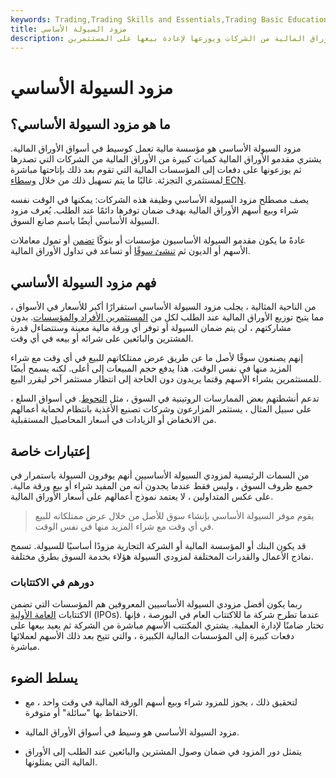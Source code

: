 ```yaml
---
keywords: Trading,Trading Skills and Essentials,Trading Basic Education,Trading Skills
title: مزود السيولة الأساسي
description: يعمل مزود السيولة الأساسي كوسيط في أسواق الأوراق المالية ، حيث يشتري الأوراق المالية من الشركات ويوزعها لإعادة بيعها على المستثمرين.
---
```


# مزود السيولة الأساسي
## ما هو مزود السيولة الأساسي؟

مزود السيولة الأساسي هو مؤسسة مالية تعمل كوسيط في أسواق الأوراق المالية. يشتري مقدمو الأوراق المالية كميات كبيرة من الأوراق المالية من الشركات التي تصدرها ثم يوزعونها على دفعات إلى المؤسسات المالية التي تقوم بعد ذلك بإتاحتها مباشرة لمستثمري التجزئة. غالبًا ما يتم تسهيل ذلك من خلال [وسطاء ECN](/ecn-broker).

يصف مصطلح مزود السيولة الأساسي وظيفة هذه الشركات: يمكنها في الوقت نفسه شراء وبيع أسهم الأوراق المالية بهدف ضمان توفرها دائمًا عند الطلب. يُعرف مزود السيولة الأساسي أيضًا باسم صانع السوق.

عادةً ما يكون مقدمو السيولة الأساسيون مؤسسات أو بنوكًا [تضمن](/underwriter) أو تمول معاملات الأسهم أو الديون ثم [تنشئ سوقًا](/makeamarket) أو تساعد في تداول الأوراق المالية.

## فهم مزود السيولة الأساسي

من الناحية المثالية ، يجلب مزود السيولة الأساسي استقرارًا أكبر للأسعار في الأسواق ، مما يتيح توزيع الأوراق المالية عند الطلب لكل من [المستثمرين الأفراد والمؤسسات](/institutionalinvestor). بدون مشاركتهم ، لن يتم ضمان السيولة أو توفر أي ورقة مالية معينة وستتضاءل قدرة المشترين والبائعين على شرائه أو بيعه في أي وقت.

إنهم يصنعون سوقًا لأصل ما عن طريق عرض ممتلكاتهم للبيع في أي وقت مع شراء المزيد منها في نفس الوقت. هذا يدفع حجم المبيعات إلى أعلى. لكنه يسمح أيضًا للمستثمرين بشراء الأسهم وقتما يريدون دون الحاجة إلى انتظار مستثمر آخر ليقرر البيع.

تدعم أنشطتهم بعض الممارسات الروتينية في السوق ، مثل [التحوط](/hedge). في أسواق السلع ، على سبيل المثال ، يستثمر المزارعون وشركات تصنيع الأغذية بانتظام لحماية أعمالهم من الانخفاض أو الزيادات في أسعار المحاصيل المستقبلية.

## إعتبارات خاصة

من السمات الرئيسية لمزودي السيولة الأساسيين أنهم يوفرون السيولة باستمرار في جميع ظروف السوق ، وليس فقط عندما يجدون أنه من المفيد شراء أو بيع ورقة مالية. على عكس المتداولين ، لا يعتمد نموذج أعمالهم على أسعار الأوراق المالية.

> يقوم موفر السيولة الأساسي بإنشاء سوق للأصل من خلال عرض ممتلكاته للبيع في أي وقت مع شراء المزيد منها في نفس الوقت.

>

قد يكون البنك أو المؤسسة المالية أو الشركة التجارية مزودًا أساسيًا للسيولة. تسمح نماذج الأعمال والقدرات المختلفة لمزودي السيولة هؤلاء بخدمة السوق بطرق مختلفة.

### دورهم في الاكتتابات

ربما يكون أفضل مزودي السيولة الأساسيين المعروفين هم المؤسسات التي تضمن الاكتتابات [العامة الأولية](/ipo) (IPOs). عندما تطرح شركة ما للاكتتاب العام في البورصة ، فإنها تختار ضامنًا لإدارة العملية. يشتري المكتتب الأسهم مباشرة من الشركة ثم يعيد بيعها على دفعات كبيرة إلى المؤسسات المالية الكبيرة ، والتي تتيح بعد ذلك الأسهم لعملائها مباشرة.

## يسلط الضوء

- لتحقيق ذلك ، يجوز للمزود شراء وبيع أسهم الورقة المالية في وقت واحد ، مع الاحتفاظ بها "سائلة" أو متوفرة.

- مزود السيولة الأساسي هو وسيط في أسواق الأوراق المالية.

- يتمثل دور المزود في ضمان وصول المشترين والبائعين عند الطلب إلى الأوراق المالية التي يمثلونها.

